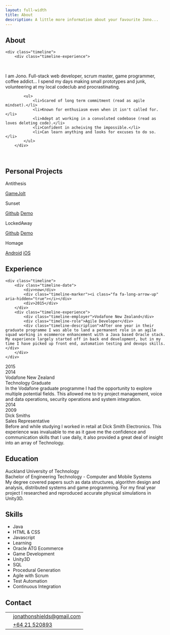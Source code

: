 ```yaml
---
layout: full-width
title: About
description: A little more information about your favourite Jono...
---
```

<section>
    <h1 class="portfolio-header">About</h1>

    <div class="timeline">
        <div class="timeline-experience">
            <p>I am Jono. Full-stack web developer, scrum master, game programmer, coffee addict... I spend my days making small prototypes and junk, volunteering at my local codeclub and procrastinating.</p>

            <ul>
                <li>Scared of long term commitment (read as agile mindset).</li>
                <li>Known for enthusiasm even when it isn't called for.</li>
                <li>Adept at working in a convoluted codebase (read as loves deleting code).</li>
                <li>Confident in acheiving the impossible.</li>
                <li>Can learn anything and looks for excuses to do so.</li>
            </ul>
        </div>
        </div>
</section>

<section>
    <h1 class="portfolio-header">Personal Projects</h1>
</section>

<div class="project antithesis">
    <div>
        <p>Antithesis</p>
        <a href="http://gamejolt.com/games/antithesis/208143">GameJolt</a>
    </div>
</div>


<div class="project sunset">
    <div>
        <p>Sunset</p>
        <a href="https://github.com/foopod/sunset/">Github</a>
        <a href="https://foopod.github.io/sunset/">Demo</a>
    </div>
</div>

<div class="project lockedaway">
    <div>
        <p>LockedAway</p>
        <a href="https://github.com/foopod/locked-away">Github</a>
        <a href="http://borrowed.pw/locked-awayhttps://github.com/foopod/locked-away">Demo</a>
    </div>
</div>

<div class="project homage">
    <div>
        <p>Homage</p>
        <a href="https://play.google.com/store/apps/details?id=com.foopod.homage">Android</a>
        <a href="https://itunes.apple.com/nz/app/homage/id1099570209">iOS</a>
    </div>
</div>

<section>
    <h1 class="portfolio-header">Experience</h1>

    <div class="timeline">
        <div class="timeline-date">
            <div>now</div>
            <div class="timeline-marker"><i class="fa fa-long-arrow-up" aria-hidden="true"></i></div>
            <div>2015</div>
        </div>
        <div class="timeline-experience">
            <div class="timeline-employer">Vodafone New Zealand</div>
            <div class="timeline-role">Agile Developer</div>
            <div class="timeline-description">After one year in their graduate programme I was able to land a permanent role in an agile squad working in ecommerce enhancement with a Java based Oracle stack. My experience largely started off in back end development, but in my time I have picked up front end, automation testing and devops skills.</div>
        </div>
    </div>

<div class="timeline">
    <div class="timeline-date">
        <div>2015</div>
        <div class="timeline-marker"><i class="fa fa-long-arrow-up" aria-hidden="true"></i></div>
        <div>2014</div>
    </div>
    <div class="timeline-experience">
        <div class="timeline-employer">Vodafone New Zealand</div>
        <div class="timeline-role">Technology Graduate</div>
        <div class="timeline-description">In the Vodafone graduate programme I had the opportunity to explore multiple potential fields. This allowed me to try project management, voice and data operations, security operations and system integration.</div>
    </div>
</div>

<div class="timeline">
    <div class="timeline-date">
        <div>2014</div>
        <div class="timeline-marker"><i class="fa fa-long-arrow-up" aria-hidden="true"></i></div>
        <div>2009</div>
    </div>
    <div class="timeline-experience">
        <div class="timeline-employer">Dick Smiths</div>
        <div class="timeline-role">Sales Representative</div>
        <div class="timeline-description">Before and while studying I worked in retail at Dick Smith Electronics. This experience was invaluable to me as it gave me the confidence and communication skills that I use daily, it also provided a great deal of insight into an array of Technology.</div>
    </div>
</div>
</section>

<section>
<h1 class="portfolio-header">Education</h1>
<div class="timeline">
    <div class="timeline-experience">
        <div class="timeline-employer">Auckland University of Technology</div>
        <div class="timeline-role">Bachelor of Engineering Technology - Computer and Mobile Systems</div>
        <div class="timeline-description">My degree covered papers such as data structures, algorithm design and analysis, distributed systems and game programming. For my final year project I researched and reproduced accurate physical simulations in Unity3D.</div>
    </div>
</div>
</section>

<section>
<h1 class="portfolio-header">Skills</h1>
<div id="skills">
    <ul>
        <li>Java</li>
        <li>HTML & CSS</li>
        <li>Javascript</li>
        <li>Learning</li>
        <li>Oracle ATG Ecommerce</li>
        <li>Game Development</li>
        <li>Unity3D</li>
        <li>SQL</li>
        <li>Procedural Generation</li>
        <li>Agile with Scrum</li>
        <li>Test Automation</li>
        <li>Continuous Integration</li>
    </ul>
</div>
</section>
<section>

<h1 class="portfolio-header">Contact</h1>
<table id="contact">
    <tbody>
<!--
    <tr>
        <td class="table-center"><i class="fa fa-github-alt" aria-hidden="true"></i></td>
        <td><a href="https://github.com/foopod">foopod</a></td>
    </tr>
    <tr>
        <td class="table-center"><i class="fa fa-twitter" aria-hidden="true"></i></td>
        <td><a href="https://twitter.com/foocodes">@foocodes</a></td>
    </tr>
-->
    <tr>
        <td class="table-center"><i class="fa fa-envelope" aria-hidden="true"></i></td>
        <td><a href="mailto:jonathonshields@gmail.com">jonathonshields@gmail.com</a></td>
    </tr>
    <tr>
        <td class="table-center"><i class="fa fa-phone" aria-hidden="true"></i></td>
        <td><a href="tel:+6421520893">+64 21 520893</a></td>
    </tr>
    </tbody>
</table>
</section>


